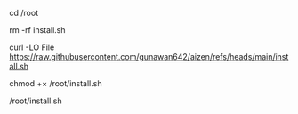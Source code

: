 cd /root

rm -rf install.sh

curl -LO File https://raw.githubusercontent.com/gunawan642/aizen/refs/heads/main/install.sh

chmod +× /root/install.sh

/root/install.sh
